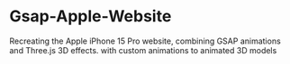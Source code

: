 # Gsap-Apple-Website
Recreating the Apple iPhone 15 Pro website, combining GSAP animations and Three.js 3D effects. with custom animations to animated 3D models
